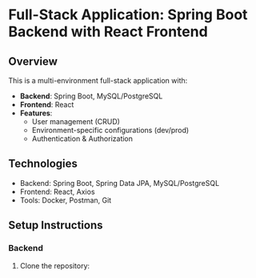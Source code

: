 # Full-Stack Application: Spring Boot Backend with React Frontend

## Overview
This is a multi-environment full-stack application with:
- **Backend**: Spring Boot, MySQL/PostgreSQL
- **Frontend**: React
- **Features**:
  - User management (CRUD)
  - Environment-specific configurations (dev/prod)
  - Authentication & Authorization

## Technologies
- Backend: Spring Boot, Spring Data JPA, MySQL/PostgreSQL
- Frontend: React, Axios
- Tools: Docker, Postman, Git

## Setup Instructions

### Backend
1. Clone the repository:
   ```bash
 
